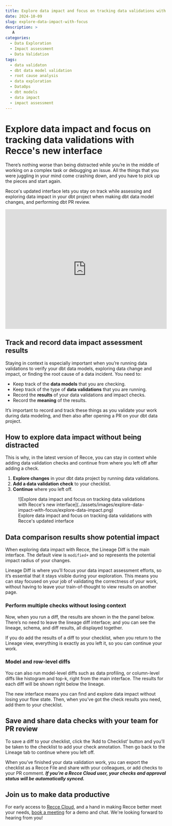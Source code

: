 ```yaml
---
title: Explore data impact and focus on tracking data validations with Recce's new interface
date: 2024-10-09
slug: explore-data-impact-with-focus
description: >
   A 
categories:
  - Data Exploration
  - Impact assessment
  - Data Validation
tags:
  - data validaton
  - dbt data model validation
  - root cause analysis
  - data exploration
  - DataOps
  - dbt models
  - data impact
  - impact assessment
---
```


# Explore data impact and focus on tracking data validations with Recce's new interface

There’s nothing worse than being distracted while you’re in the middle of working on a complex task or debugging an issue.  All the things that you were juggling in your mind come crashing down, and you have to pick up the pieces and start again.

Recce's updated interface lets you stay on track while assessing and exploring data impact in your dbt project when making dbt data model changes, and performing dbt PR review.

<div style="position: relative; padding-bottom: 74.07407407407408%; height: 0;"><iframe src="https://www.loom.com/embed/66959ea08b164e9190703d67877153dd?sid=8d5a9edb-9e54-49e0-b86f-2b18f15b2f2c" frameborder="0" webkitallowfullscreen mozallowfullscreen allowfullscreen style="position: absolute; top: 0; left: 0; width: 100%; height: 100%;"></iframe></div>

## Track and record data impact assessment results

Staying in context is especially important when you’re running data validations to verify your dbt data models, exploring data change and impact, or finding the root cause of a data incident. You need to:

<!-- more -->

- Keep track of the **data models** that you are checking.
- Keep track of the type of **data validations** that you are running.
- Record the **results** of your data validations and impact checks.
- Record the **meaning** of the results.

It’s important to record and track these things as you validate your work during data modeling, and then also after opening a PR on your dbt data project.

## How to explore data impact without being distracted

This is why, in the latest version of Recce, you can stay in context while adding data validation checks and continue from where you left off after adding a check. 

1. **Explore changes** in your dbt data project by running data validations.
2. **Add a data validation check** to your checklist.
3. **Continue** where you left off.


<figure markdown="span">
  ![Explore data impact and focus on tracking data validations with Recce's new interface](../assets/images/explore-data-impact-with-focus/explore-data-impact.png)
  <figcaption>Explore data impact and focus on tracking data validations with Recce's updated interface</figcaption>
</figure>

## Data comparison results show potential impact

When exploring data impact with Recce, the Lineage Diff is the main interface. The default view is `modified+` and so represents the potential impact radius of your changes. 

Lineage Diff is where you’ll focus your data impact assessment efforts, so it’s essential that it stays visible during your exploration. This means you can stay focused on your job of validating the correctness of your work, without having to leave your train-of-thought to view results on another page.

### Perform multiple checks without losing context

Now, when you run a diff, the results are shown in the the panel below. There’s no need to leave the lineage diff interface; and you can see the lineage, schema, and diff results, all displayed together.

If you do add the results of a diff to your checklist, when you return to the Lineage view, everything is exactly as you left it, so you can continue your work.

### Model and row-level diffs

You can also run model-level diffs such as data profiling, or column-level diffs like histogram and top-k, right from the main interface. The results for each diff will be shown right below the lineage.

The new interface means you can find and explore data impact without losing your flow state. Then, when you’ve got the check results you need, add them to your checklist.

## Save and share data checks with your team for PR review

To save a diff to your checklist, click the ‘Add to Checklist’ button and you’ll be taken to the checklist to add your check annotation. Then go back to the Lineage tab to continue where you left off.

When you’ve finished your data validation work, you can export the checklist as a Recce File and share with your colleagues, or add checks to your PR comment. ***If you’re a Recce Cloud user, your checks and approval status will be automatically synced.***

## Join us to make data productive

For early access to [Recce Cloud](https://datarecce.io/cloud/), and a hand in making Recce better meet your needs, [book a meeting](https://cal.com/team/recce/chat) for a demo and chat. We're looking forward to hearing from you!
